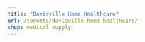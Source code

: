 ```yaml
---
title: "Davisville Home Healthcare"
url: /toronto/davisville-home-healthcare/
shop: medical supply
---
```

